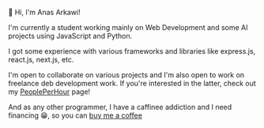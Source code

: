 👋 Hi, I'm Anas Arkawi!

I'm currently a student working mainly on Web Development and some AI projects using JavaScript and Python.

I got some experience with various frameworks and libraries like express.js, react.js, next.js, etc.

I'm open to collaborate on various projects and I'm also open to work on freelance deb development work. If you're interested in the latter, check out my [PeoplePerHour](https://www.peopleperhour.com/freelancer/technology-programming/anas-arkawi-web-developer-jnzyjya) page!

And as any other programmer, I have a caffinee addiction and I need financing 😁, so you can [buy me a coffee](https://www.buymeacoffee.com/anasarkawi)
